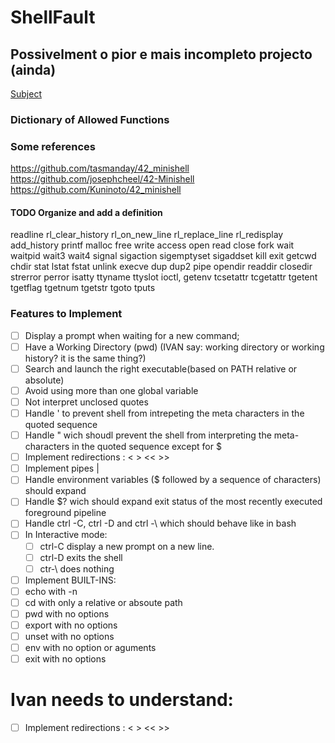 # ShellFault

## Possivelment o pior e mais incompleto projecto (ainda)

[Subject](https://cdn.intra.42.fr/pdf/pdf/138331/en.subject.pdf)
### Dictionary of Allowed Functions

### Some references
https://github.com/tasmanday/42_minishell<br>
https://github.com/josephcheel/42-Minishell<br>
https://github.com/Kuninoto/42_minishell<br>

#### TODO Organize and add a definition
readline
rl_clear_history
rl_on_new_line
rl_replace_line
rl_redisplay
add_history
printf
malloc
free
write
access
open
read
close
fork
wait
waitpid
wait3
wait4
signal
sigaction
sigemptyset
sigaddset
kill
exit
getcwd
chdir
stat
lstat
fstat
unlink
execve
dup
dup2
pipe
opendir
readdir
closedir
strerror
perror
isatty
ttyname
ttyslot
ioctl,
getenv
tcsetattr
tcgetattr
tgetent
tgetflag
tgetnum
tgetstr
tgoto
tputs
### Features to Implement
- [ ] Display a prompt when waiting for a new command;
- [ ] Have a Working Directory (pwd) (IVAN say: working directory or working history? it is the same thing?)
- [ ] Search and launch the right executable(based on PATH relative or absolute)
- [ ] Avoid using more than one global variable
- [ ] Not interpret unclosed quotes
- [ ] Handle ' to prevent shell from intrepeting the meta characters in the quoted sequence
- [ ] Handle " wich shoudl prevent the shell from interpreting the meta-characters in the quoted sequence except for $
- [ ] Implement redirections : < > << >> 
- [ ] Implement pipes |
- [ ] Handle environment variables ($ followed by a sequence of characters) should expand
- [ ] Handle $? wich should expand exit status of the most recently executed foreground pipeline
- [ ] Handle ctrl -C, ctrl -D and ctrl -\ which should behave like in bash
- [ ] In Interactive mode:
    - [ ] ctrl-C display a new prompt on a new line.
    - [ ] ctrl-D exits the shell
    - [ ] ctr-\ does nothing
- [ ] Implement BUILT-INS:
 - [ ] echo with -n
 - [ ] cd with only a relative or absoute path
 - [ ] pwd with no options
 - [ ] export with no options
 - [ ] unset with no options
 - [ ] env with no option or aguments
 - [ ] exit with no options

# Ivan needs to understand:
- [ ] Implement redirections : < > << >> 

